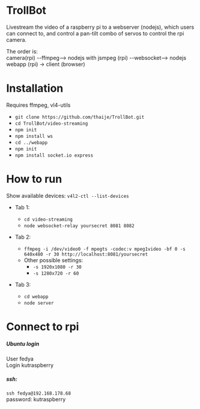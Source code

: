 
# TrollBot
Livestream the video of a  raspberry pi to a webserver (nodejs), which users can
connect to, and control a pan-tilt combo of servos to control the rpi camera.

The order is:   
camera(rpi) --ffmpeg--> nodejs with jsmpeg (rpi) --websocket--> nodejs webapp (rpi) -> client (browser)   



# Installation
Requires ffmpeg, vl4-utils

- `git clone https://github.com/thaije/TrollBot.git`
- `cd TrollBot/video-streaming`
- `npm init`
- `npm install ws`
- `cd ../webapp`
- `npm init`
- `npm install socket.io express`

# How to run
Show available devices: `v4l2-ctl --list-devices`   

- Tab 1:  
    - `cd video-streaming`  
    - `node websocket-relay yoursecret 8081 8082`  
- Tab 2:  
    - `ffmpeg -i /dev/video0 -f mpegts -codec:v mpeg1video -bf 0 -s 640x480 -r 30 http://localhost:8081/yoursecret`  
    - Other possible settings:
        - `-s 1920x1080 -r 30`
        - `-s 1280x720 -r 60`

- Tab 3:   
    - `cd webapp`  
    - `node server`  


# Connect to rpi

##### Ubuntu login
User fedya  
Login kutraspberry

##### ssh:
`ssh fedya@192.168.178.68`   
password: kutraspberry

